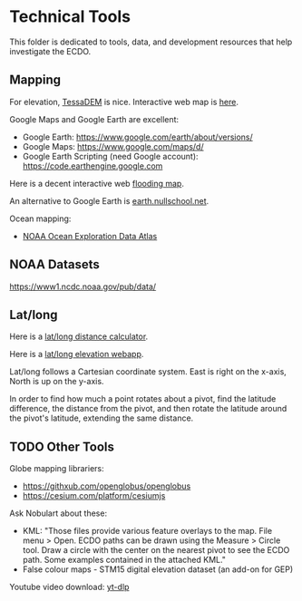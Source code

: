 # Technical Tools

This folder is dedicated to tools, data, and development resources that help investigate the ECDO.

## Mapping

For elevation, [TessaDEM](https://tessadem.com/) is nice. Interactive web map is [here](https://en-gb.topographic-map.com/map/?center=14.43468%2C0.17578&popup=68.02073%2C175.78125).

Google Maps and Google Earth are excellent:
- Google Earth: https://www.google.com/earth/about/versions/
- Google Maps: https://www.google.com/maps/d/
- Google Earth Scripting (need Google account): https://code.earthengine.google.com

Here is a decent interactive web [flooding map](https://floodmap.net).

An alternative to Google Earth is [earth.nullschool.net](https://earth.nullschool.net).

Ocean mapping:
- [NOAA Ocean Exploration Data Atlas](https://ncei.noaa.gov/maps/ocean-exploration-data-atlas)

## NOAA Datasets

https://www1.ncdc.noaa.gov/pub/data/

## Lat/long

Here is a [lat/long distance calculator](https://latlongdata.com/distance-calculator).

Here is a [lat/long elevation webapp](https://latlongdata.com/elevation).

Lat/long follows a Cartesian coordinate system. East is right on the x-axis, North is up on the y-axis.

In order to find how much a point rotates about a pivot, find the latitude difference, the distance from the pivot, and then rotate the latitude around the pivot's latitude, extending the same distance.

## TODO Other Tools

Globe mapping librariers:
- https://githxub.com/openglobus/openglobus
- https://cesium.com/platform/cesiumjs

Ask Nobulart about these:
- KML: "Those files provide various feature overlays to the map. File menu > Open. ECDO paths can be drawn using the Measure > Circle tool. Draw a circle with the center on the nearest pivot to see the ECDO path. Some examples contained in the attached KML."
- False colour maps - STM15 digital elevation dataset (an add-on for GEP)

Youtube video download: [yt-dlp](https://github.com/yt-dlp/yt-dlp)